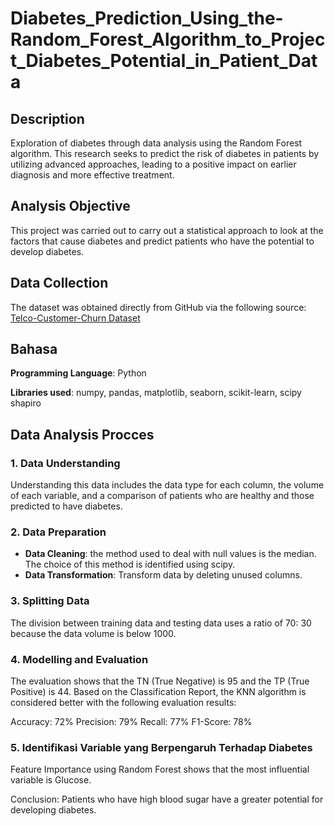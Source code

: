 # Diabetes_Prediction_Using_the-Random_Forest_Algorithm_to_Project_Diabetes_Potential_in_Patient_Data

## Description
Exploration of diabetes through data analysis using the Random Forest algorithm. This research seeks to predict the risk of diabetes in patients by utilizing advanced approaches, leading to a positive impact on earlier diagnosis and more effective treatment.

## Analysis Objective
This project was carried out to carry out a statistical approach to look at the factors that cause diabetes and predict patients who have the potential to develop diabetes.

## Data Collection
The dataset was obtained directly from GitHub via the following source: [Telco-Customer-Churn Dataset](https://github.com/arubhasy/dataset/blob/main/Telco-Customer-Churn.csv)

## Bahasa 
**Programming Language**: Python

**Libraries used**: numpy, pandas, matplotlib, seaborn, scikit-learn, scipy shapiro

## Data Analysis Procces
### 1. Data Understanding
Understanding this data includes the data type for each column, the volume of each variable, and a comparison of patients who are healthy and those predicted to have diabetes.

### 2. Data Preparation
- **Data Cleaning**: the method used to deal with null values ​​is the median. The choice of this method is identified using scipy.
- **Data Transformation**: Transform data by deleting unused columns.

### 3. Splitting Data
The division between training data and testing data uses a ratio of 70: 30 because the data volume is below 1000.

### 4. Modelling and Evaluation
The evaluation shows that the TN (True Negative) is 95 and the TP (True Positive) is 44. Based on the Classification Report, the KNN algorithm is considered better with the following evaluation results:

Accuracy: 72%
Precision: 79%
Recall: 77%
F1-Score: 78%
### 5. Identifikasi Variable yang Berpengaruh Terhadap Diabetes
Feature Importance using Random Forest shows that the most influential variable is Glucose.

Conclusion: Patients who have high blood sugar have a greater potential for developing diabetes.
